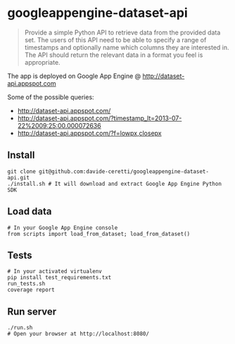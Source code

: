 googleappengine-dataset-api
===========================

> Provide a simple Python API to retrieve data from the provided data set. The users of this API need to be able to specify a range of timestamps and optionally name which columns they are interested in. The API should return the relevant data in a format you feel is appropriate.

The app is deployed on Google App Engine @ http://dataset-api.appspot.com

Some of the possible queries:
* http://dataset-api.appspot.com/
* http://dataset-api.appspot.com/?timestamp_lt=2013-07-22%2009:25:00.000072636
* http://dataset-api.appspot.com/?f=lowpx,closepx

Install
-------

```
git clone git@github.com:davide-ceretti/googleappengine-dataset-api.git
./install.sh # It will download and extract Google App Engine Python SDK
```

Load data
---------

```
# In your Google App Engine console
from scripts import load_from_dataset; load_from_dataset()
```

Tests
-----

```
# In your activated virtualenv
pip install test_requirements.txt
run_tests.sh
coverage report
```

Run server
----------

```
./run.sh
# Open your browser at http://localhost:8080/
```
